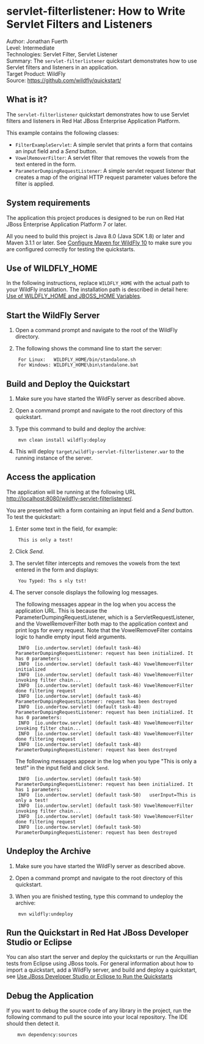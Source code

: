 servlet-filterlistener: How to Write Servlet Filters and Listeners
================================================================
Author: Jonathan Fuerth  
Level: Intermediate  
Technologies: Servlet Filter, Servlet Listener  
Summary: The `servlet-filterlistener` quickstart demonstrates how to use Servlet filters and listeners in an application.  
Target Product: WildFly  
Source: <https://github.com/wildfly/quickstart/>  

What is it?
-----------

The `servlet-filterlistener` quickstart demonstrates how to use Servlet filters and listeners in Red Hat JBoss Enterprise Application Platform. 

This example contains the following classes:

* `FilterExampleServlet`: A simple servlet that prints a form that contains an input field and a *Send* button. 
* `VowelRemoverFilter`: A servlet filter that removes the vowels from the text entered in the form.
* `ParameterDumpingRequestListener`: A simple servlet request listener that creates a map of the original HTTP request parameter values before the filter is applied.


System requirements
-------------------

The application this project produces is designed to be run on Red Hat JBoss Enterprise Application Platform 7 or later. 

All you need to build this project is Java 8.0 (Java SDK 1.8) or later and Maven 3.1.1 or later. See [Configure Maven for WildFly 10](https://github.com/jboss-developer/jboss-developer-shared-resources/blob/master/guides/CONFIGURE_MAVEN_JBOSS_EAP7.md#configure-maven-to-build-and-deploy-the-quickstarts) to make sure you are configured correctly for testing the quickstarts.


Use of WILDFLY_HOME
---------------

In the following instructions, replace `WILDFLY_HOME` with the actual path to your WildFly installation. The installation path is described in detail here: [Use of WILDFLY_HOME and JBOSS_HOME Variables](https://github.com/jboss-developer/jboss-developer-shared-resources/blob/master/guides/USE_OF_EAP7_HOME.md#use-of-eap_home-and-jboss_home-variables).


Start the WildFly Server
-------------------------

1. Open a command prompt and navigate to the root of the WildFly directory.
2. The following shows the command line to start the server:

        For Linux:   WILDFLY_HOME/bin/standalone.sh
        For Windows: WILDFLY_HOME\bin\standalone.bat


Build and Deploy the Quickstart
-------------------------

1. Make sure you have started the WildFly server as described above.
2. Open a command prompt and navigate to the root directory of this quickstart.
3. Type this command to build and deploy the archive:

        mvn clean install wildfly:deploy

4. This will deploy `target/wildfly-servlet-filterlistener.war` to the running instance of the server.


Access the application 
---------------------

The application will be running at the following URL <http://localhost:8080/wildfly-servlet-filterlistener/>.

You are presented with a form containing an input field and a *Send* button. To test the quickstart:

1. Enter some text in the field, for example: 

        This is only a test!
2. Click *Send*.
3. The servlet filter intercepts and removes the vowels from the text entered in the form and displays: 

        You Typed: Ths s nly tst!
4. The server console displays the following log messages.

   The following messages appear in the log when you access the application URL. This is because the ParameterDumpingRequestListener, which is a ServletRequestListener, and the VowelRemoverFilter both map to the application context and print logs for every request. Note that the VowelRemoveFilter contains logic to handle empty input field arguments.

        INFO  [io.undertow.servlet] (default task-46) ParameterDumpingRequestListener: request has been initialized. It has 0 parameters:
        INFO  [io.undertow.servlet] (default task-46) VowelRemoverFilter initialized
        INFO  [io.undertow.servlet] (default task-46) VowelRemoverFilter invoking filter chain...
        INFO  [io.undertow.servlet] (default task-46) VowelRemoverFilter done filtering request
        INFO  [io.undertow.servlet] (default task-46) ParameterDumpingRequestListener: request has been destroyed
        INFO  [io.undertow.servlet] (default task-48) ParameterDumpingRequestListener: request has been initialized. It has 0 parameters:
        INFO  [io.undertow.servlet] (default task-48) VowelRemoverFilter invoking filter chain...
        INFO  [io.undertow.servlet] (default task-48) VowelRemoverFilter done filtering request
        INFO  [io.undertow.servlet] (default task-48) ParameterDumpingRequestListener: request has been destroyed

        
    The following messages appear in the log when you type "This is only a test!" in the input field and click `Send`. 
        
        INFO  [io.undertow.servlet] (default task-50) ParameterDumpingRequestListener: request has been initialized. It has 1 parameters:
        INFO  [io.undertow.servlet] (default task-50)   userInput=This is only a test!
        INFO  [io.undertow.servlet] (default task-50) VowelRemoverFilter invoking filter chain...
        INFO  [io.undertow.servlet] (default task-50) VowelRemoverFilter done filtering request
        INFO  [io.undertow.servlet] (default task-50) ParameterDumpingRequestListener: request has been destroyed

Undeploy the Archive
--------------------

1. Make sure you have started the WildFly server as described above.
2. Open a command prompt and navigate to the root directory of this quickstart.
3. When you are finished testing, type this command to undeploy the archive:

        mvn wildfly:undeploy


Run the Quickstart in Red Hat JBoss Developer Studio or Eclipse
-------------------------------------
You can also start the server and deploy the quickstarts or run the Arquillian tests from Eclipse using JBoss tools. For general information about how to import a quickstart, add a WildFly server, and build and deploy a quickstart, see [Use JBoss Developer Studio or Eclipse to Run the Quickstarts](https://github.com/jboss-developer/jboss-developer-shared-resources/blob/master/guides/USE_JBDS.md#use-jboss-developer-studio-or-eclipse-to-run-the-quickstarts) 


Debug the Application
------------------------------------

If you want to debug the source code of any library in the project, run the following command to pull the source into your local repository. The IDE should then detect it.

        mvn dependency:sources

